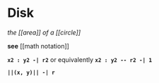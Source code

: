 # Disk

_the [[area]] of a [[circle]]_

**see** [[math notation]]

**`x2 : y2 -| r2`** or equivalently **`x2 : y2 -- r2 -| 1`**

**`||(x, y)|| -| r`**
